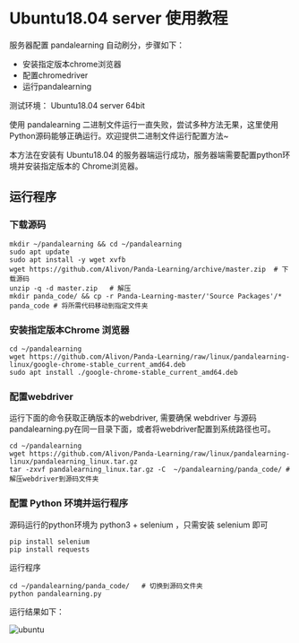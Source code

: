 # Ubuntu18.04 server 使用教程

服务器配置 pandalearning 自动刷分，步骤如下：

* 安装指定版本chrome浏览器
* 配置chromedriver
* 运行pandalearning

测试环境： Ubuntu18.04 server 64bit



使用 pandalearning 二进制文件运行一直失败，尝试多种方法无果，这里使用Python源码能够正确运行。欢迎提供二进制文件运行配置方法~

本方法在安装有 Ubuntu18.04 的服务器端运行成功，服务器端需要配置python环境并安装指定版本的 Chrome浏览器。

## 运行程序

### 下载源码

```
mkdir ~/pandalearning && cd ~/pandalearning
sudo apt update
sudo apt install -y wget xvfb  
wget https://github.com/Alivon/Panda-Learning/archive/master.zip  # 下载源码
unzip -q -d master.zip   # 解压
mkdir panda_code/ && cp -r Panda-Learning-master/'Source Packages'/* panda_code # 将所需代码移动到指定文件夹
```

### 安装指定版本Chrome 浏览器

```
cd ~/pandalearning
wget https://github.com/Alivon/Panda-Learning/raw/linux/pandalearning-linux/google-chrome-stable_current_amd64.deb
sudo apt install ./google-chrome-stable_current_amd64.deb
```

### 配置webdriver

运行下面的命令获取正确版本的webdriver, 需要确保 webdriver 与源码pandalearning.py在同一目录下面，或者将webdriver配置到系统路径也可。

```
cd ~/pandalearning
wget https://github.com/Alivon/Panda-Learning/raw/linux/pandalearning-linux/pandalearning_linux.tar.gz
tar -zxvf pandalearning_linux.tar.gz -C  ~/pandalearning/panda_code/ # 解压webdriver到源码文件夹

```

### 配置 Python 环境并运行程序

源码运行的python环境为 python3 + selenium ，只需安装 selenium 即可

```
pip install selenium
pip install requests
```

运行程序

```
cd ~/pandalearning/panda_code/   # 切换到源码文件夹
python pandalearning.py
```

运行结果如下：

![ubuntu](img_floder/ubuntu-run.png)



